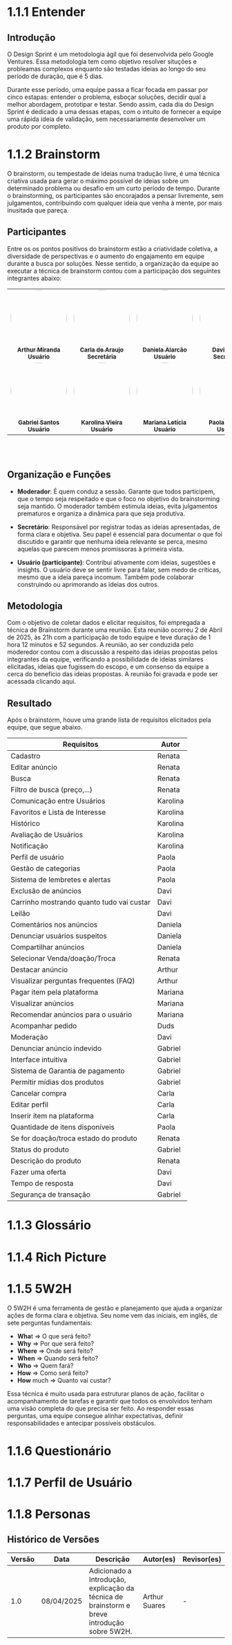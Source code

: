 # 1.1.1 Entender
## Introdução 
O Design Sprint é um metodologia ágil que foi desenvolvida pelo Google Ventures. Essa metodologia tem como objetivo resolver situções e probleamas complexos enquanto são testadas ideias ao longo do seu período de duração, que é 5 dias.

Durante esse período, uma equipe passa a ficar focada em passar por cinco estapas: entender o problema, esboçar soluções, decidir qual a melhor abordagem, prototipar e testar. Sendo assim, cada dia do Design Sprint é dedicado a uma dessas etapas, com o intuito de fornecer a equipe uma rápida ideia de validação, sem necessariamente desenvolver um produto por completo.

# 1.1.2 Brainstorm
O brainstorm, ou tempestade de ideias numa tradução livre, é uma técnica criativa usada para gerar o máximo possível de ideias sobre um determinado problema ou desafio em um curto período de tempo. Durante o brainstorming, os participantes são encorajados a pensar livremente, sem julgamentos, contribuindo com qualquer ideia que venha à mente, por mais inusitada que pareça.

## Participantes
Entre os os pontos positivos do brainstorm estão a criatividade coletiva, a diversidade de perspectivas e o aumento do engajamento em equipe durante a busca por soluções. Nesse sentido, a organização da equipe ao executar a técnica de brainstorm contou com a participação dos seguintes integrantes abaixo:

<center>

<div align="center">
  <table>
    <tr>
      <td align="center"><a href="https://github.com/arthur-suares"><img style="border-radius: 50%;" src="https://github.com/arthur-suares.png" width="130px;" alt=""/><br /><sub><b>Arthur Miranda</b></sub></a><br /><sub><b>Usuário</b></sub></a><br /></td>
      <td align="center"><a href="https://github.com/ccarlaa"><img style="border-radius: 50%;" src="https://github.com/ccarlaa.png" width="130px;" alt=""/><br /><sub><b>Carla de Araujo</b></sub></a><br /><sub><b>Secretária</b></sub></a><br /></td>
      <td align="center"><a href="https://github.com/danialarcao"><img style="border-radius: 50%;" src="https://github.com/danialarcao.png" width="130px;" alt=""/><br /><sub><b>Daniela Alarcão</b></sub></a><br /><sub><b>Usuário</b></sub></a><br /></td>
      <td align="center"><a href="https://github.com/Jagaima"><img style="border-radius: 50%;" src="https://github.com/Jagaima.png" width="130px;" alt=""/><br /><sub><b>Davi Nobre</b></sub></a><br /><sub><b>Secretário</b></sub></a><br /></td>
      <td align="center"><a href="https://github.com/erteduarda"><img style="border-radius: 50%;" src="https://github.com/erteduarda.png" width="130px;" alt=""/><br /><sub><b>Eduarda Tavares</b></sub></a><br /><sub><b>Usuário</b></sub></a><br /></td>
      </tr>
      <tr>
      <td align="center"><a href="https://github.com/GabrielSMonteiro"><img style="border-radius: 50%;" src="https://github.com/GabrielSMonteiro.png" width="130px;" alt=""/><br /><sub><b>Gabriel Santos</b></sub></a><br /><sub><b>Usuário</b></sub></a><br /></td>
      <td align="center"><a href="https://github.com/Karolina91"><img style="border-radius: 50%;" src="https://github.com/Karolina91.png" width="130px;" alt=""/><br /><sub><b>Karolina Vieira</b></sub></a><br /><sub><b>Usuário</b></sub></a><br /></td>
      <td align="center"><a href="https://github.com/Marianannn"><img style="border-radius: 50%;" src="https://github.com/Marianannn.png" width="130px;" alt=""/><br /><sub><b>Mariana Letícia</b></sub></a><br /><sub><b>Usuário</b></sub></a><br /></td>
      <td align="center"><a href="https://github.com/paolaalim"><img style="border-radius: 50%;" src="https://github.com/paolaalim.png" width="130px;" alt=""/><br /><sub><b>Paola Rebeca</b></sub></a><br /><sub><b>Usuário</b></sub></a><br /></td>
      <td align="center"><a href="https://github.com/RenataKurzawa"><img style="border-radius: 50%;" src="https://github.com/RenataKurzawa.png" width="130px;" alt=""/><br /><sub><b>Renata Kurzawa</b></sub></a><br /><sub><b>Moderadora</b></sub></a><br /></td>
  </table>
</div>

</center>

<br></br>

## Organização e Funções
- **Moderador**: É quem conduz a sessão. Garante que todos participem, que o tempo seja respeitado e que o foco no objetivo do brainstorming seja mantido. O moderador também estimula ideias, evita julgamentos prematuros e organiza a dinâmica para que seja produtiva.

- **Secretário**: Responsável por registrar todas as ideias apresentadas, de forma clara e objetiva. Seu papel é essencial para documentar o que foi discutido e garantir que nenhuma ideia relevante se perca, mesmo aquelas que parecem menos promissoras à primeira vista.

- **Usuário (participante)**: Contribui ativamente com ideias, sugestões e insights. O usuário deve se sentir livre para falar, sem medo de críticas, mesmo que a ideia pareça incomum. Também pode colaborar construindo ou aprimorando as ideias dos outros.

## Metodologia
Com o objetivo de coletar dados e elicitar requisitos, foi empregada a técnica de Brainstorm durante uma reunião. Esta reunião ocorreu 2 de Abril de 2025, às 21h com a participação de todo equipe e teve duração de 1 hora 12 minutos e 52 segundos. A reunião, ao ser conduzida pelo moderedor contou com a discussão a respeito das ideias propostas pelos integrantes da equipe, verificando a possibilidade de ideias similares elicitadas, ideias que fugissem do escopo, e um consenso da equipe a cerca do benefício das ideias propostas. A reunião foi gravada e pode ser acessada clicando aqui.

## Resultado
Após o brainstorm, houve uma grande lista de requisitos elicitados pela equipe, que segue abaixo.

| Requisitos                                      | Autor     |
|------------------------------------------------|-----------|
| Cadastro                                        | Renata    |
| Editar anúncio                                  | Renata    |
| Busca                                           | Renata    |
| Filtro de busca (preço,...)                    | Renata    |
| Comunicação entre Usuários                     | Karolina  |
| Favoritos e Lista de Interesse                 | Karolina  |
| Histórico                                      | Karolina  |
| Avaliação de Usuários                          | Karolina  |
| Notificação                                    | Karolina  |
| Perfil de usuário                              | Paola     |
| Gestão de categorias                           | Paola     |
| Sistema de lembretes e alertas                 | Paola     |
| Exclusão de anúncios                           | Davi      |
| Carrinho mostrando quanto tudo vai custar      | Davi      |
| Leilão                                         | Davi      |
| Comentários nos anúncios                       | Daniela   |
| Denunciar usuários suspeitos                   | Daniela   |
| Compartilhar anúncios                          | Daniela   |
| Selecionar Venda/doação/Troca                  | Renata    |
| Destacar anúncio                               | Arthur    |
| Visualizar perguntas frequentes (FAQ)          | Arthur    |
| Pagar item pela plataforma                     | Mariana   |
| Visualizar anúncios                            | Mariana   |
| Recomendar anúncios para o usuário             | Mariana   |
| Acompanhar pedido                              | Duds      |
| Moderação                                      | Davi      |
| Denunciar anúncio indevido                     | Gabriel   |
| Interface intuitiva                            | Gabriel   |
| Sistema de Garantia de pagamento               | Gabriel   |
| Permitir mídias dos produtos                   | Gabriel   |
| Cancelar compra                                | Carla     |
| Editar perfil                                  | Carla     |
| Inserir item na plataforma                     | Carla     |
| Quantidade de itens disponíveis                | Paola     |
| Se for doação/troca estado do produto          | Renata    |
| Status do produto                              | Gabriel   |
| Descrição do produto                           | Renata    |
| Fazer uma oferta                               | Davi      |
| Tempo de resposta                              | Davi      |
| Segurança de transação                         | Gabriel   |

# 1.1.3 Glossário

# 1.1.4 Rich Picture

# 1.1.5 5W2H
O 5W2H é uma ferramenta de gestão e planejamento que ajuda a organizar ações de forma clara e objetiva. Seu nome vem das iniciais, em inglês, de sete perguntas fundamentais: 
- **Wha**t ⇒ O que será feito?
- **Why** ⇒ Por que será feito?
- **Where** ⇒ Onde será feito?
- **When** ⇒ Quando será feito?
- **Who** ⇒ Quem fará?
- **How** ⇒ Como será feito?
- **How** much ⇒ Quanto vai custar?

Essa técnica é muito usada para estruturar planos de ação, facilitar o acompanhamento de tarefas e garantir que todos os envolvidos tenham uma visão completa do que precisa ser feito. Ao responder essas perguntas, uma equipe consegue alinhar expectativas, definir responsabilidades e antecipar possíveis obstáculos.
# 1.1.6 Questionário

# 1.1.7 Perfil de Usuário

# 1.1.8 Personas

## Histórico de Versões
| Versão | Data | Descrição | Autor(es) | Revisor(es) |
|--------|------|-----------|-----------|-------------|
| 1.0    | 08/04/2025 | Adicionado a Introdução, explicação da técnica de brainstorm e breve introdução sobre 5W2H. | Arthur Suares | - |
